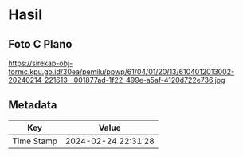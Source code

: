 # Hasil

## Foto C Plano

https://sirekap-obj-formc.kpu.go.id/30ea/pemilu/ppwp/61/04/01/20/13/6104012013002-20240214-221613--001877ad-1f22-499e-a5af-4120d722e736.jpg


## Metadata

| Key        | Value               |
| ---------- | ------------------- |
| Time Stamp | 2024-02-24 22:31:28 |



